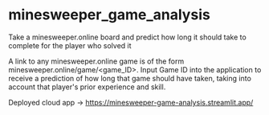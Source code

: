 # minesweeper_game_analysis
Take a minesweeper.online board and predict how long it should take to complete for the player who solved it

A link to any minesweeper.online game is of the form minesweeper.online/game/<game_ID>. 
Input Game ID into the application to receive a prediction of how long that game should have taken, taking into account that player's prior experience and skill. 

Deployed cloud app -> https://minesweeper-game-analysis.streamlit.app/
